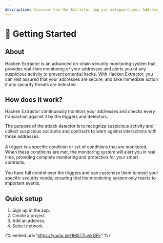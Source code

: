 ```yaml
---
description: Discover how the Extractor app can safeguard your Address from potential hacks
---
```


# 🚀 Getting Started

## About

Hacken Extractor is an advanced on-chain security monitoring system that provides real-time monitoring of your addresses and alerts you of any suspicious activity to prevent potential hacks. With Hacken Extractor, you can rest assured that your addresses are secure, and take immediate action if any security threats are detected.

## How does it work? <a href="#how-does-it-work" id="how-does-it-work"></a>

Hacken Extractor continuously monitors your addresses and checks every transaction against it by the triggers and detectors.

The purpose of the attack detector is to recognize suspicious activity and collect suspicious accounts and contracts to warn against interactions with those addresses.\
\
A trigger is a specific condition or set of conditions that are monitored. When these conditions are met, the monitoring system will alert you in real time, providing complete monitoring and protection for your smart contracts. \
\
You have full control over the triggers and can customize them to meet your specific security needs, ensuring that the monitoring system only reacts to important events.

## Quick setup

1. Sign up in the app.
2. Create a project.
3. Add an address.
4. Select network.

{% embed url="https://youtu.be/1MST7LwkGFE" %}
